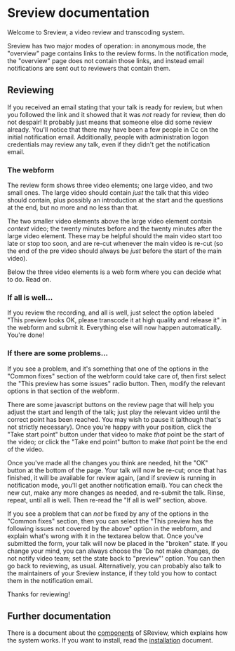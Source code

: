 # Sreview documentation

Welcome to Sreview, a video review and transcoding system.

Sreview has two major modes of operation: in anonymous mode, the
"overview" page contains links to the review forms. In the notification
mode, the "overview" page does not contain those links, and instead
email notifications are sent out to reviewers that contain them.

## Reviewing

If you received an email stating that your talk is ready for review, but
when you followed the link and it showed that it was *not* ready for
review, then do not despair! It probably just means that someone else
did some review already. You'll notice that there may have been a few
people in Cc on the initial notification email. Additionally, people
with administration logon credentials may review any talk, even if they
didn't get the notification email.

### The webform

The review form shows three video elements; one large video, and two
small ones. The large video should contain *just* the talk that this
video should contain, plus possibly an introduction at the start and the
questions at the end, but no more and no less than that.

The two smaller video elements above the large video element contain
*context* video; the twenty minutes before and the twenty minutes after
the large video element. These may be helpful should the main video
start too late or stop too soon, and are re-cut whenever the main video
is re-cut (so the end of the pre video should always be *just* before
the start of the main video).

Below the three video elements is a web form where you can decide what
to do. Read on.

### If all is well...

If you review the recording, and all is well, just select the option
labeled "This preview looks OK, please transcode it at high quality and
release it" in the webform and submit it. Everything else will now
happen automatically. You're done!

### If there are some problems...

If you see a problem, and it's something that one of the options in the
"Common fixes" section of the webform could take care of, then first
select the "This preview has some issues" radio button. Then, modify the
relevant options in that section of the webform.

There are some javascript buttons on the review page that will help you
adjust the start and length of the talk; just play the relevant video
until the correct point has been reached. You may wish to pause it
(although that's not strictly necessary). Once you're happy with your
position, click the "Take start point" button under that video to make
*that* point be the start of the video; or click the "Take end point"
button to make *that* point be the end of the video.

Once you've made all the changes you think are needed, hit the "OK"
button at the bottom of the page. Your talk will now be re-cut; once
that has finished, it will be available for review again, (and if
sreview is running in notification mode, you'll get another notification
email). You can check the new cut, make any more changes as needed, and
re-submit the talk. Rinse, repeat, until all is well. Then re-read the
"If all is well" section, above.

If you see a problem that can *not* be fixed by any of the options in
the "Common fixes" section, then you can select the "This preview has
the following issues not covered by the above" option in the webform,
and explain what's wrong with it in the textarea below that. Once you've
submitted the form, your talk will now be placed in the "broken" state.
If you change your mind, you can always choose the 'Do not make changes,
do not notify video team; set the state back to "preview"' option. You
can then go back to reviewing, as usual. Alternatively, you can probably
also talk to the maintainers of your Sreview instance, if they told you
how to contact them in the notification email.

Thanks for reviewing!

## Further documentation

There is a document about the [components](components) of SReview, which
explains how the system works. If you want to install, read the
[installation](installation) document.
